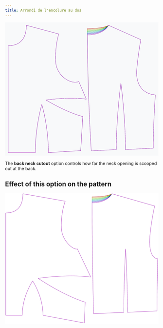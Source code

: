 ```yaml
---
title: Arrondi de l'encolure au dos
---
```


![The effect of the back neck cutout option on the pattern](sample.png)

The **back neck cutout** option controls how far the neck opening is scooped out at the back.


## Effect of this option on the pattern
![This image shows the effect of this option by superimposing several variants that have a different value for this option](bella_backneckcutout_sample.svg "Effect of this option on the pattern")